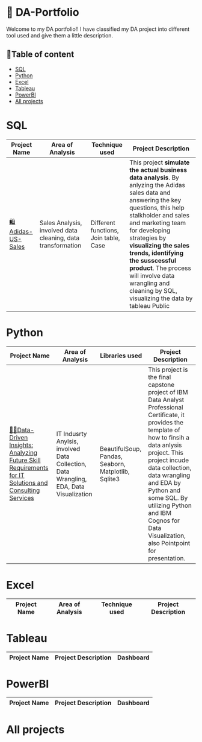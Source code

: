 # 📖 DA-Portfolio

Welcome to my DA portfolio!! I have classified my DA project into different tool used and give them a little description.

## 🔎Table of content

- [SQL](#sql)
- [Python](#python)
- [Excel](#excel)
- [Tableau](#tableau)
- [PowerBI](#powerbi)
- [All projects](#all-projects)


# SQL
| Project Name | Area of Analysis | Technique used | Project Description | 
|---|---|---|---|
|[🛍️Adidas-US-Sales](https://github.com/24billys/Adidas-US-Sales)| Sales Analysis, involved data cleaning, data transformation | Different functions, Join table, Case | This project <b>simulate the actual business data analysis</b>. By anlyzing the Adidas sales data and answering the key questions, this help stalkholder and sales and marketing team for developing strategies by <b>visualizing the sales trends, identifying the susscessful product</b>. The process will involve data wrangling and cleaning by SQL, visualizing the data by tableau Public 




# Python
| Project Name | Area of Analysis | Libraries used | Project Description | 
|---|---|---|---|
| [👨‍💻Data-Driven Insights: Analyzing Future Skill Requirements for IT Solutions and Consulting Services](https://github.com/24billys/IBM-final-capstone-project) | IT Indusrty Anylsis, involved Data Collection, Data Wrangling, EDA, Data Visualization | BeautifulSoup, Pandas, Seaborn, Matplotlib, Sqlite3 | This project is the final capstone project of IBM Data Analyst Professional Certificate, it provides the template of how to finsih a data anlysis project. This project incude data collection, data wrangling and EDA by Python and some SQL. By utilizing Python and IBM Cognos for Data Visualization, also Pointpoint for presentation.
 
# Excel
| Project Name | Area of Analysis | Technique used | Project Description |
|---|---|---|---|


# Tableau
| Project Name | Project Description | Dashboard |
|---|---|---|


# PowerBI
| Project Name | Project Description | Dashboard |
|---|---|---|


# All projects
